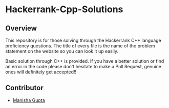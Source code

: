 # Hackerrank-Cpp-Solutions
## Overview
This repository is for those solving through the Hackerrank C++ language proficiency questions. The title of every file is the name of the problem statement on the website so you can look it up easily.

Basic solution through C++ is provided. If you have a better solution or find an error in the code please don't hesitate to make a Pull Request, genuine ones will definitely get accepted!!

## Contributor
- [Manisha Gupta](https://manisha069.github.io/) 
